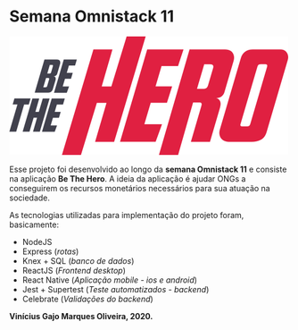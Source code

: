 # Semana Omnistack 11

![Logo da aplicação Be The Hero](https://github.com/64J0/SemanaOmnistack-11.0/blob/master/frontend/src/assets/logo.svg)

Esse projeto foi desenvolvido ao longo da <strong>semana Omnistack 11</strong> e consiste na aplicação <strong>Be The Hero</strong>. A ideia da aplicação é ajudar ONGs a conseguirem os recursos monetários necessários para sua atuação na sociedade.

As tecnologias utilizadas para implementação do projeto foram, basicamente:

* NodeJS
* Express (<i>rotas</i>)
* Knex + SQL (<i>banco de dados</i>)
* ReactJS (<i>Frontend desktop</i>)
* React Native (<i>Aplicação mobile - ios e android</i>)
* Jest + Supertest (<i>Teste automatizados - backend</i>)
* Celebrate (<i>Validações do backend</i>)

<strong>Vinícius Gajo Marques Oliveira, 2020.</strong>
